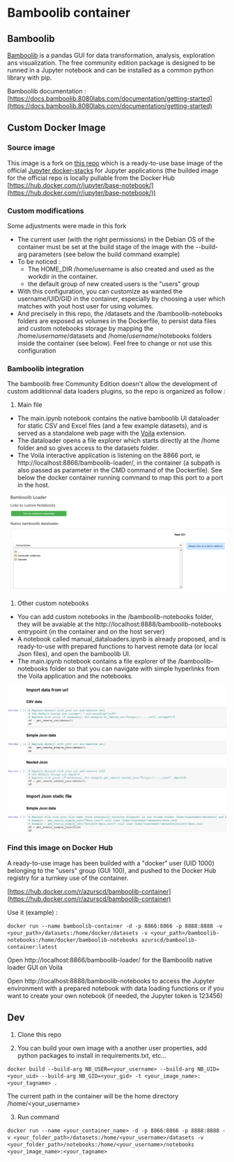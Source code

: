 # Bamboolib container

## Bamboolib

[Bamboolib](https://bamboolib.8080labs.com/) is a pandas GUI for data transformation, analysis, exploration ans visualization. The free community edition package is designed to be runned in a Jupyter notebook and can be installed as a common python library with pip.

Bamboolib documentation : [https://docs.bamboolib.8080labs.com/documentation/getting-started](https://docs.bamboolib.8080labs.com/documentation/getting-started)

## Custom Docker Image

### Source image

This image is a fork on [this repo](https://github.com/jupyter/docker-stacks/tree/master/base-notebook) which is a ready-to-use base image of the official [Jupyter docker-stacks](https://github.com/jupyter/docker-stacks) for Jupyter applications (the builded image for the official repo is locally pullable from the Docker Hub [https://hub.docker.com/r/jupyter/base-notebook/](https://hub.docker.com/r/jupyter/base-notebook/))

### Custom modifications

Some adjustments were made in this fork 
- The current user (with the right permissions) in the Debian OS of the container must be set at the build stage of the image with the --build-arg parameters (see below the build command example)
- To be noticed : 
  -  The HOME_DIR /home/username is also created and used as the workdir in the container.
  -  the default group of new created users is the "users" group
- With this configuration, you can customize as wanted the username/UID/GID in the container, especially by choosing a user which matches with yout host user for using volumes.
- And precisely in this repo, the /datasets and the /bamboolib-notebooks folders are exposed as volumes in the Dockerfile, to persist data files and custom notebooks storage by mapping the /home/*username*/datasets and /home/*username*/notebooks folders inside the container (see below). Feel free to change or not use this configuration

### Bamboolib integration

The bamboolib free Community Edition doesn't allow the development of custom additionnal data loaders plugins, so the repo is organized as follow :

1. Main file
- The main.ipynb notebook contains the native bamboolib UI dataloader for static CSV and Excel files (and a few example datasets), and is served as a standalone web page with the [Voila](https://voila.readthedocs.io/en/stable/index.html) extension.
- The dataloader opens a file explorer which starts directly at the /home folder and so gives access to the datasets folder.
- The Voila interactive application is listening on the  8866 port, ie http://localhost:8866/bamboolib-loader/, in the container (a subpath is also passed as parameter in the CMD command of the Dockerfile). See below the docker container running command to map this port to a port in the host.

![bamblib-native-dataloader](/assets/loader_native_gui.png)

1. Other custom notebooks

- You can add custom notebooks in the /bamboolib-notebooks folder, they will be avaiable at the http://localhost:8888/bamboolib-notebooks entrypoint (in the container and on the host server)
- A notebook called manual_dataloaders.ipynb is already proposed, and is ready-to-use with prepared functions to harvest remote data (or local Json files), and open the bamboolib UI.
- The main.ipynb notebook contains a file explorer of the /bamboolib-notebooks folder so that you can navigate with simple hyperlinks from the Voila application and the notebooks.

![bamblib-custom-dataloader](/assets/custom_dataloader.png)

### Find this image on Docker Hub

A ready-to-use image has been builded with a "docker" user (UID 1000) belonging to the "users" group (GUI 100), and pushed to the Docker Hub registry for a turnkey use of the container.

[https://hub.docker.com/r/azurscd/bamboolib-container](https://hub.docker.com/r/azurscd/bamboolib-container)

Use it (example) :

```
docker run --name bamboolib-container -d -p 8866:8866 -p 8888:8888 -v <your_path>/datasets:/home/docker/datasets -v <your_path>/bamboolib-notebooks:/home/docker/bamboolib-notebooks azurscd/bamboolib-container:latest
```
Open http://localhost:8866/bamboolib-loader/ for the Bamboolib native loader GUI on Voila

Open http://localhost:8888/bamboolib-notebooks to access the Jupyter environment with a prepared notebook with data loading functions or if you want to create your own notebook (if needed, the Jupyter token is 123456)

## Dev

1. Clone this repo
   
2. You can build your own image with a another user properties, add python packages to install in requirements.txt, etc...

```
docker build --build-arg NB_USER=<your_username> --build-arg NB_UID=<your_uid> --build-arg NB_GID=<your_gid> -t <your_image_name>:<your_tagname> .
```
The current path in the container will be the home directory /home/<your_username>

3. Run command

```
docker run --name <your_container_name> -d -p 8866:8866 -p 8888:8888 -v <your_folder_path>/datasets:/home/<your_username>/datasets -v <your_folder_path>/notebooks:/home/<your_username>/notebooks <your_image_name>:<your_tagname>
```